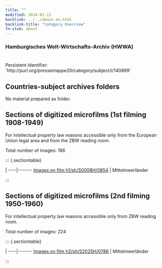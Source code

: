 ```yaml
---
title: ""
modified: 2024-01-13
backlink: ../../about.en.html
backlink-title: "Category Overview"
fn-stub: about
---
```


### Hamburgisches Welt-Wirtschafts-Archiv (HWWA)

# 

<div class="hint">Persistent Identifier: `http://purl.org/pressemappe20/category/subject/i/140899`</div>







## Countries-subject archives folders





No material prepared as folder.



<a id="filmsections" />

## Sections of digitized microfilms (1st filming 1908-1949)

<p>For intellectual property law reasons accessible only from the European Union legal area and from the ZBW reading room.</p>



<p>Total number of images: 186</p>




::: {.sectiontable}

 | 
----|-------
<a class="btn" href="https://pm20.zbw.eu/film/h1/sh/S0008H/0854" rel="nofollow">Images on film h1/sh/S0008H/0854</a> | Mittelmeerländer


:::




## Sections of digitized microfilms (2nd filming 1950-1960)

<p>For intellectual property law reasons accessible only from ZBW reading room.</p>



<p>Total number of images: 224</p>




::: {.sectiontable}

 | 
----|-------
<a class="btn" href="https://pm20.zbw.eu/film/h2/sh/S2025H/0786" rel="nofollow">Images on film h2/sh/S2025H/0786</a> | Mittelmeerländer


:::
















